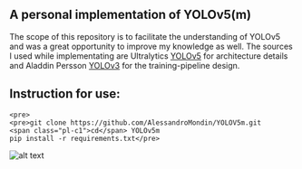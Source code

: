 ## A personal implementation of YOLOv5(m)

The scope of this repository is to facilitate the understanding of YOLOv5 and was a great opportunity to improve my knowledge as well. The sources I used while implementating are Ultralytics <a href="https://github.com/ultralytics/yolov5" target="_blank">YOLOv5</a> for architecture details and Aladdin Persson <a href="https://github.com/aladdinpersson/Machine-Learning-Collection/tree/master/ML/Pytorch/object_detection/YOLOv3" target="_blank">YOLOv3</a> for the training-pipeline design.<br> 


## Instruction for use:

    <pre>
    <pre>git clone https://github.com/AlessandroMondin/YOLOV5m.git
    <span class="pl-c1">cd</span> YOLOv5m
    pip install -r requirements.txt</pre>





![alt text](https://github.com/AlessandroMondin/computer_vision/blob/main/yolov5/doc_files/yolo_v5_architecture.png)

